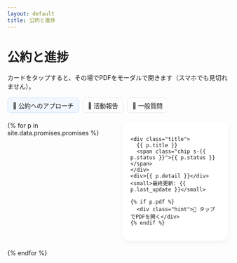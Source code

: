 ```yaml
---
layout: default
title: 公約と進捗
---
```


# 公約と進捗
<p>カードをタップすると、その場でPDFをモーダルで開きます（スマホでも見切れません）。</p>

<nav class="tabs">
  <a href="{{ '/' | relative_url }}" class="active">📌 公約へのアプローチ</a>
  <a href="{{ '/pages/activity.html' | relative_url }}">🏡 活動報告</a>
  <a href="{{ '/pages/matrix.html' | relative_url }}">💬 一般質問</a>
</nav>

<div class="grid">
{% for p in site.data.promises.promises %}
  <div class="card">
    <!-- 透明な全体リンク：レイアウトの共通JSが検知してモーダルで開く -->
    <a class="stretched"
       href="{{ p.pdf | relative_url }}"
       data-modal="pdf"
       data-title="{{ p.title | escape }}"
       aria-label="{{ p.title | escape }}"></a>

    <div class="title">
      {{ p.title }}
      <span class="chip s-{{ p.status }}">{{ p.status }}</span>
    </div>
    <div>{{ p.detail }}</div>
    <small>最終更新: {{ p.last_update }}</small>

    {% if p.pdf %}
      <div class="hint">📄 タップでPDFを開く</div>
    {% endif %}
  </div>
{% endfor %}
</div>

<style>
  .tabs { display:flex; gap:.5rem; margin:1rem 0 1.25rem; flex-wrap:wrap; }
  .tabs a { padding:.4rem .7rem; border:1px solid #e5e7eb; border-radius:8px; text-decoration:none; }
  .tabs a.active { background:#f0f7ff; border-color:#cfe2ff; }

  .grid { display:grid; gap:1.2rem; grid-template-columns:1fr; }
  @media (min-width: 720px) { .grid { grid-template-columns:1fr 1fr; } }

  .card {
    position: relative; /* ← stretchedリンクのため */
    border-radius: 16px; padding: 1.2rem; background:#fff;
    box-shadow: 0 4px 10px rgba(0,0,0,.05);
    transition: transform .2s ease, box-shadow .2s ease;
  }
  .card:hover { transform: translateY(-4px); box-shadow: 0 6px 14px rgba(0,0,0,.1); }

  /* 透明な全体リンク（クリックを拾う） */
  .stretched { position:absolute; inset:0; z-index:1; text-indent:-9999px; overflow:hidden; }

  .title { font-weight:700; font-size:1.05rem; margin-bottom:.5rem; }
  .chip { font-size:.8rem; padding:.2rem .6rem; border-radius:999px; margin-left:.5rem; }
  .s-構想中 { background:#fee2e2; color:#991b1b; }
  .s-経過観察中 { background:#fef3c7; color:#92400e; }
  .s-活動中 { background:#d1fae5; color:#065f46; }
  .s-完了   { background:#bfdbfe; color:#1e40af; }
  .s-継続   { background:#ede9fe; color:#5b21b6; }
  .hint { position:absolute; right:12px; bottom:10px; font-size:.8rem; color:#6b7280; z-index:0; }
</style>
